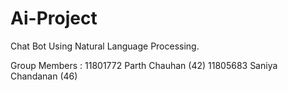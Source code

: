# Ai-Project
Chat Bot Using Natural Language Processing.

Group Members :
11801772   Parth Chauhan  (42)
11805683  Saniya Chandanan (46)
